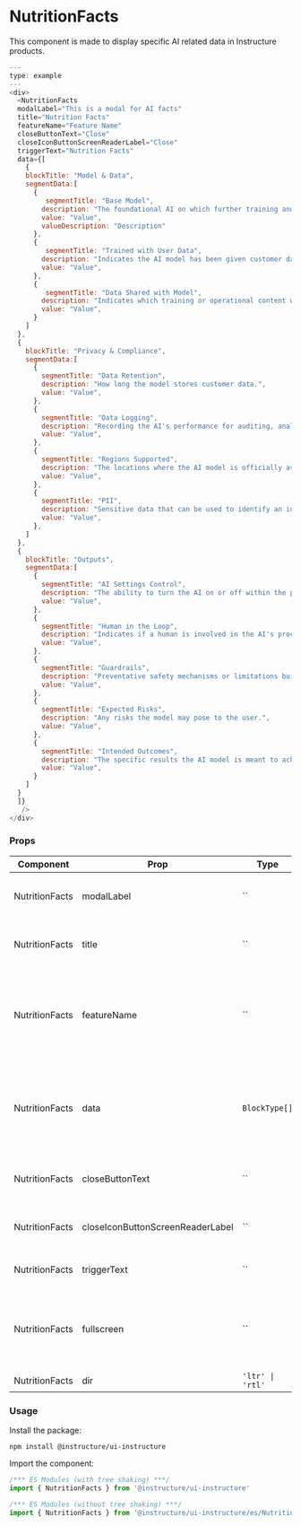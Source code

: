 # NutritionFacts


This component is made to display specific AI related data in Instructure products.

```js
---
type: example
---
<div>
  <NutritionFacts
  modalLabel="This is a modal for AI facts"
  title="Nutrition Facts"
  featureName="Feature Name"
  closeButtonText="Close"
  closeIconButtonScreenReaderLabel="Close"
  triggerText="Nutrition Facts"
  data={[
    {
    blockTitle: "Model & Data",
    segmentData:[
      {
         segmentTitle: "Base Model",
        description: "The foundational AI on which further training and customizations are built.",
        value: "Value",
        valueDescription: "Description"
      },
      {
         segmentTitle: "Trained with User Data",
        description: "Indicates the AI model has been given customer data in order to improve its results.",
        value: "Value",
      },
      {
         segmentTitle: "Data Shared with Model",
        description: "Indicates which training or operational content was given to the model.",
        value: "Value",
      }
    ]
  },
  {
    blockTitle: "Privacy & Compliance",
    segmentData:[
      {
        segmentTitle: "Data Retention",
        description: "How long the model stores customer data.",
        value: "Value",
      },
      {
        segmentTitle: "Data Logging",
        description: "Recording the AI's performance for auditing, analysis, and improvement.",
        value: "Value",
      },
      {
        segmentTitle: "Regions Supported",
        description: "The locations where the AI model is officially available and supported.",
        value: "Value",
      },
      {
        segmentTitle: "PII",
        description: "Sensitive data that can be used to identify an individual.",
        value: "Value",
      },
    ]
  },
  {
    blockTitle: "Outputs",
    segmentData:[
      {
        segmentTitle: "AI Settings Control",
        description: "The ability to turn the AI on or off within the product.",
        value: "Value",
      },
      {
        segmentTitle: "Human in the Loop",
        description: "Indicates if a human is involved in the AI's process or output.",
        value: "Value",
      },
      {
        segmentTitle: "Guardrails",
        description: "Preventative safety mechanisms or limitations built into the AI model.",
        value: "Value",
      },
      {
        segmentTitle: "Expected Risks",
        description: "Any risks the model may pose to the user.",
        value: "Value",
      },
      {
        segmentTitle: "Intended Outcomes",
        description: "The specific results the AI model is meant to achieve.",
        value: "Value",
      }
    ]
  }
  ]}
   />
</div>
```


### Props

| Component | Prop | Type | Required | Default | Description |
|-----------|------|------|----------|---------|-------------|
| NutritionFacts | modalLabel | `` | Yes | - | i18n text for the label of the modal |
| NutritionFacts | title | `` | Yes | - | i18n text for the Nutrition Facts title |
| NutritionFacts | featureName | `` | Yes | - | i18n text for the feature name that the Nutrition Facts describes |
| NutritionFacts | data | `BlockType[]` | Yes | - | i18n text for the "model and data" heading of the Nutrition Facts |
| NutritionFacts | closeButtonText | `` | Yes | - | i18n text for the close button |
| NutritionFacts | closeIconButtonScreenReaderLabel | `` | Yes | - | i18n text for the close iconButton |
| NutritionFacts | triggerText | `` | Yes | - | i18n text for the trigger |
| NutritionFacts | fullscreen | `` | No | `false` | sets the modal size to 'fullscreen'. Used for small viewports |
| NutritionFacts | dir | `'ltr' \| 'rtl'` | No | - |  |

### Usage

Install the package:

```shell
npm install @instructure/ui-instructure
```

Import the component:

```javascript
/*** ES Modules (with tree shaking) ***/
import { NutritionFacts } from '@instructure/ui-instructure'

/*** ES Modules (without tree shaking) ***/
import { NutritionFacts } from '@instructure/ui-instructure/es/NutritionFacts/index'
```

